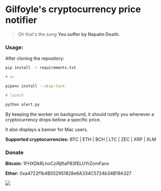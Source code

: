 # Gilfoyle's cryptocurrency price notifier

> Oh that's the song **You suffer by Napalm Death.**

### Usage:

After cloning the repository:

```bash
pip install -r requirements.txt

# or

pipenv install --skip-lock 

# launch

python alert.py
```

By keeping the worker on background, it should notify you whenever a cryptocurrency drops bellow a specific price.

It also displays a banner for Mac users.

**Supported cryptocurrencies:** BTC | ETH | BCH | LTC | ZEC | XRP | XLM

### Donate

**Bitcoin:** 1FHXDkRLhoCziRjftaPB3fELUYrZomFanx

**Ether:** 0xa4722f1b4B552951828e6A334C5724b34B19A327

<img src="gilf.gif">
